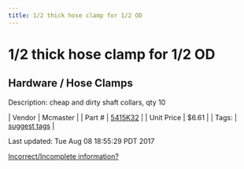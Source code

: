 ```yaml
---
title: 1/2 thick hose clamp for 1/2 OD
---
```


# 1/2 thick hose clamp for 1/2 OD
## Hardware / Hose Clamps
Description: 	cheap and dirty shaft collars, qty 10 

| Vendor | Mcmaster | 
| Part # | [5415K32](https://www.mcmaster.com/#5415K32) | 
| Unit Price | $6.61 | 
| Tags: | [suggest tags](https://docs.google.com/forms/d/e/1FAIpQLSeWyY8v3RgOty-MyWmh9U0iivNYN_molChYyS-0U-o-kOAv_g/viewform) | 

Last updated: Tue Aug 08 18:55:29 PDT 2017

 [Incorrect/Incomplete information?](https://docs.google.com/forms/d/e/1FAIpQLSeWyY8v3RgOty-MyWmh9U0iivNYN_molChYyS-0U-o-kOAv_g/viewform)